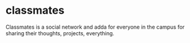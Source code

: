 # classmates
Classmates is a social network and adda for everyone in the campus for sharing their thoughts, projects, everything.
